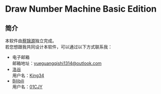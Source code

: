 # Draw Number Machine Basic Edition
## 简介
本软件由[蔡锦源](https://github.com/caijinyuan123)独立完成。  
若您想跟我共同设计本软件，可以通过以下方式联系我：  
* 电子邮箱   
  邮箱地址：yueguangqishi1314@outlook.com
* [洛谷](https://www.luogu.com.cn/)   
  用户名：[King34](https://www.luogu.com.cn/user/587413)
* [Bilibili](https://www.bilibili.com/)    
  用户名：[01CJY](https://space.bilibili.com/1250762744/?spm_id_from=333.999.0.0)
